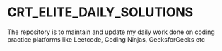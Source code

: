 # CRT_ELITE_DAILY_SOLUTIONS
The repository is to maintain and update my daily work done on coding practice platforms like Leetcode, Coding Ninjas, GeeksforGeeks etc

